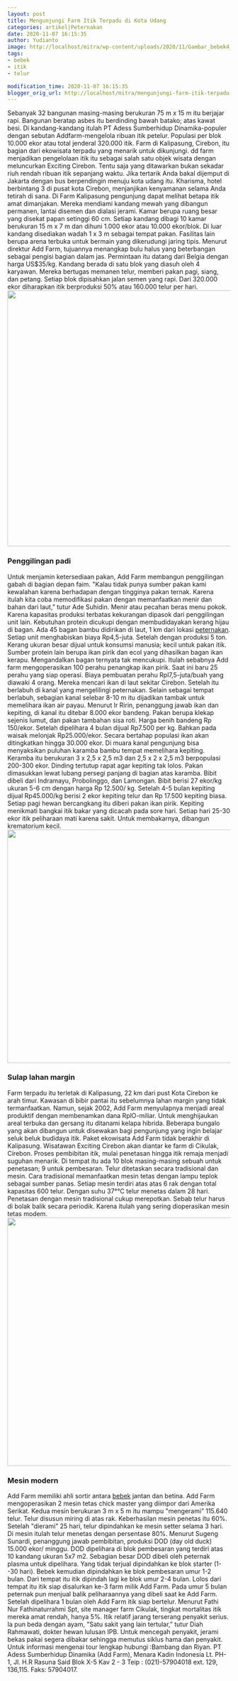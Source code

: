 ```yaml
---
layout: post
title: Mengunjungi Farm Itik Terpadu di Kota Udang
categories: artikel|Peternakan
date: 2020-11-07 16:15:35
author: Yudianto
image: http://localhost/mitra/wp-content/uploads/2020/11/Gambar_bebek4_1035x720.jpg
tags:
- bebek
- itik
- telur

modification_time: 2020-11-07 16:15:35
blogger_orig_url: http://localhost/mitra/mengunjungi-farm-itik-terpadu-di-kota.html
---
```


Sebanyak 32 bangunan masing-masing berukuran 75 m x 15 m itu berjajar rapi. Bangunan beratap asbes itu berdinding bawah
batako; atas kawat besi. Di kandang-kandang itulah PT Adess Sumberhidup Dinamika-populer dengan sebutan Addfarm-mengelola ribuan itik petelur. Populasi per blok 10.000 ekor atau total jenderal 320.000 itik. Farm di Kalipasung, Cirebon, itu bagian dari ekowisata terpadu yang menarik untuk dikunjungi.
dd farm menjadikan pengelolaan itik itu sebagai salah satu objek wisata dengan meluncurkan Exciting Cirebon.
Tentu saja yang ditawarkan bukan sekadar riuh rendah ribuan itik sepanjang waktu. Jika tertarik Anda bakal dijemput di Jakarta dengan bus berpendingin menuju kota udang itu. Kharisma, hotel berbintang 3 di pusat kota Cirebon, menjanjikan kenyamanan selama Anda tetirah di sana.
Di Farm Kalipasung pengunjung dapat melihat betapa itik amat dimanjakan. Mereka mendiami kandang mewah yang dibangun permanen, lantai disemen dan dialasi jerami. Kamar berupa ruang besar yang disekat papan setinggi 60 cm. Setiap kandang dibagi 10 kamar berukuran 15 m x 7 m dan dihuni 1.000 ekor atau 10.000 ekor/blok.
Di luar kandang disediakan wadah 1 x 3 m sebagai tempat pakan. Fasilitas lain berupa arena terbuka untuk bermain yang dikerudungi jaring tipis. Menurut direktur Add Farm, tujuannya menangkap bulu halus yang beterbangan sebagai pengisi bagian dalam jas. Permintaan itu datang dari Belgia dengan harga US$35/kg.
Kandang berada di satu blok yang diasuh oleh 4 karyawan. Mereka bertugas memanen telur, memberi pakan pagi, siang, dan petang. Setiap blok dipisahkan jalan semen yang rapi. Dari 320.000 ekor diharapkan itik berproduksi 50% atau 160.000 telur per hari.
<a href="http://127.0.0.1/mitra/wp-content/uploads/2020/11/Farm-Itik.jpg"><img class="aligncenter wp-image-19816 size-large" src="http://127.0.0.1/mitra/wp-content/uploads/2020/11/Farm-Itik-1024x576.jpg" alt="" width="1024" height="576" /></a>
<h3 id="Penggilingan">Penggilingan padi</h3>
Untuk menjamin ketersediaan pakan, Add Farm membangun penggilingan gabah di bagian depan faim. "Kalau tidak punya sumber pakan kami kewalahan karena berhadapan dengan tingginya pakan ternak. Karena itulah kita coba memodifikasi pakan dengan memanfaatkan menir dan bahan dari laut,” tutur Ade Suhidin. Menir atau pecahan beras menu pokok. Karena kapasitas produksi terbatas kekurangan dipasok dari penggilingan unit lain.
Kebutuhan protein dicukupi dengan membudidayakan kerang hijau di bagan. Ada 45 bagan bambu didirikan di laut, 1 km dari lokasi <a class="wpil_keyword_link " title="peternakan" href="http://127.0.0.1/mitra/peternakan" data-wpil-keyword-link="linked">peternakan</a>. Setiap unit menghabiskan biaya Rp4,5-juta. Setelah dengan produksi 5 ton. Kerang ukuran besar dijual untuk konsumsi manusia; kecil untuk pakan itik. Sumber protein lain berupa ikan pirik dan ecol yang dihasilkan bagan ikan kerapu.
Mengandalkan bagan ternyata tak mencukupi. Itulah sebabnya Add farm mengoperasikan 100 perahu penangkap ikan pirik. Saat ini baru 25 perahu yang siap operasi. Biaya pembuatan perahu Rpl7,5-juta/buah yang diawaki 4 orang. Mereka mencari ikan di laut sekitar Cirebon. Setelah itu berlabuh di kanal yang mengelilingi peternakan.
Selain sebagai tempat berlabuh, sebagian kanal selebar 8-10 m itu dijadikan tambak untuk memelihara ikan air payau. Menurut Ir Ririn, penanggung jawab ikan dan kepiting, di kanal itu ditebar 8.000 ekor bandeng. Pakan berupa klekap sejenis lumut, dan pakan tambahan sisa roti. Harga benih bandeng Rp 150/ekor. Setelah dipelihara 4 bulan dijual Rp7.500 per kg. Bahkan pada waisak melonjak Rp25.000/ekor. Secara bertahap populasi ikan akan ditingkatkan hingga 30.000 ekor.
Di muara kanal pengunjung bisa menyaksikan puluhan karamba bambu tempat memelihara kepiting. Keramba itu berukuran 3 x 2,5 x 2,5 m3 dan 2,5 x 2 x 2,5 m3 berpopulasi 200-300 ekor. Dinding tertutup rapat agar kepiting tak lolos. Pakan dimasukkan lewat lubang persegi panjang di bagian atas karamba. Bibit dibeli dari Indramayu, Probolinggo, dan Lamongan. Bibit berisi 27 ekor/kg ukuran 5-6 cm dengan harga Rp 12.500/ kg. Setelah 4-5 bulan kepiting dijual Rp45.000/kg berisi 2 ekor kepiting telur dan Rp 17.500 kepiting biasa.
Setiap pagi hewan bercangkang itu diberi pakan ikan pirik. Kepiting menikmati bangkai itik bakar yang dicacah pada sore hari. Setiap hari 25-30 ekor itik peliharaan mati karena sakit. Untuk membakarnya, dibangun krematorium kecil.
<a href="http://127.0.0.1/mitra/wp-content/uploads/2020/11/ternak-Itik.jpg"><img class="aligncenter wp-image-19813 size-large" src="http://127.0.0.1/mitra/wp-content/uploads/2020/11/ternak-Itik-1024x525.jpg" alt="" width="1024" height="525" /></a>
<h3 id="margin">Sulap lahan margin</h3>
Farm terpadu itu terletak di Kalipasung, 22 km dari pust Kota Cirebon ke arah timur. Kawasan di bibir pantai itu sebelumnya lahan margin yang tidak termanfaatkan. Namun, sejak 2002, Add Farm menyulapnya menjadi areal produktif dengan membenamkan dana RplO-miliar. Untuk menghijaukan areal terbuka dan gersang itu ditanami kelapa hibrida. Beberapa bungalo yang akan dibangun untuk disewakan bagi pengunjung yang ingin belajar seluk beluk budidaya itik.
Paket ekowisata Add Farm tidak berakhir di Kalipasung. Wisatawan Exciting Cirebon akan diantar ke farm di Cikulak, Cirebon. Proses pembibitan itik, mulai penetasan hingga itik remaja menjadi suguhan menarik. Di tempat itu ada 10 blok masing-masing sebuah untuk penetasan; 9 untuk pembesaran.
Telur ditetaskan secara tradisional dan mesin. Cara tradisional memanfaatkan mesin tetas dengan lampu teplok sebagai sumber panas. Setiap mesin terdiri atas atas 6 rak dengan total kapasitas 600 telur. Dengan suhu 37°°C telur menetas dalam 28 hari. Penetasan dengan mesin tradisional cukup merepotkan. Sebab telur harus di bolak balik secara periodik. Karena itulah yang sering dioperasikan mesin tetas modem.
<a href="http://127.0.0.1/mitra/wp-content/uploads/2020/11/bebek.jpg"><img class="aligncenter wp-image-19817 size-large" src="http://127.0.0.1/mitra/wp-content/uploads/2020/11/bebek-1024x559.jpg" alt="" width="1024" height="559" /></a>
<h3 id="Mesin">Mesin modern</h3>
Add Farm memiliki ahli sortir antara <a class="wpil_keyword_link " href="http://127.0.0.1/mitra/topik/bebek"  title="bebek" data-wpil-keyword-link="linked">bebek</a> jantan dan betina. Add Farm mengoperasikan 2 mesin tetas chick master yang diimpor dari Amerika Serikat. Kedua mesin berukuran 3 m x 5 m itu mampu "mengerami” 115.640 telur. Telur disusun miring di atas rak. Keberhasilan mesin penetas itu 60%. Setelah "dierami” 25 hari, telur dipindahkan ke mesin setter selama 3 hari. Di mesin itulah telur menetas dengan persentase 80%. Menurut Sugeng Sunardi, penanggung jawab pembibitan, produksi DOD (day old duck) 15.000 ekor/ minggu.
DOD dipelihara di blok pembesaran yang terdiri atas 10 kandang ukuran 5x7 m2. Sebagian besar DOD dibeli oleh peternak plasma untuk dipelihara. Yang tidak terjual dipindahkan ke blok starter (1--30 hari). Bebek kemudian dipindahkan ke blok pembesaran umur 1-2 bulan. Dari tempat itu itik dipindah lagi ke blok umur 2-4 bulan. Lolos dari tempat itu itik siap disalurkan ke-3 farm milik Add Farm. Pada umur 5 bulan peternak pun menjual balik peliharaannya yang dibeli saat ke Add Farm. Setelah dipelihara 1 bulan oleh Add Farm itik siap bertelur.
Menurut Fathi Nur Fathinaturrahmi Spt, site manager farm Cikulak, tingkat mortalitas itik mereka amat rendah, hanya 5%. Itik relatif jarang terserang penyakit serius. Ia pun beda dengan ayam, "Satu sakit yang lain tertular,” tutur Diah Rahmawati, dokter hewan lulusan IPB. Untuk mencegah penyakit, jerami bekas pakai segera dibakar sehingga memutus siklus hama dan penyakit.
Untuk informasi mengenai tour lengkap hubungi :Bambang dan Riyan. PT Adess Sumberhidup Dinamika (Add Farm), Menara Kadin Indonesia Lt. PH-1, Jl. H.R Rasuna Said Blok X-5 Kav 2 - 3 Teip : (021)-57904018 ext. 129, 136,115. Faks: 57904017.
